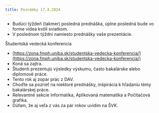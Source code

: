```yaml
---
title: Poznámky 17.4.2024
---
```


* Budúci týždeň (takmer) posledná prednáška, úplne posledná bude vo forme videa kvôli sviatkom.
* V poslednom týždni namiesto prednášky vaše prezentácie.

Študentská vedecká konferencia
* [https://zona.fmph.uniba.sk/studentska-vedecka-konferencia/](https://zona.fmph.uniba.sk/studentska-vedecka-konferencia/)
* Koná sa zajtra.
* Študenti prezentujú výsledky výskumu, často bakalárske alebo diplomové práce.
* Tento rok aj zopár prác z DAV.
* Choďte sa pozrieť na niektoré prednášky, inšpirácia k hľadaniu témy bakalárskej práce.
* Relevantné sekcie Informatika, Aplikovaná matematika a Počítačová grafika.
* Dúfam, že aj veľa z vás za pár rokov uvidím na ŠVK.
